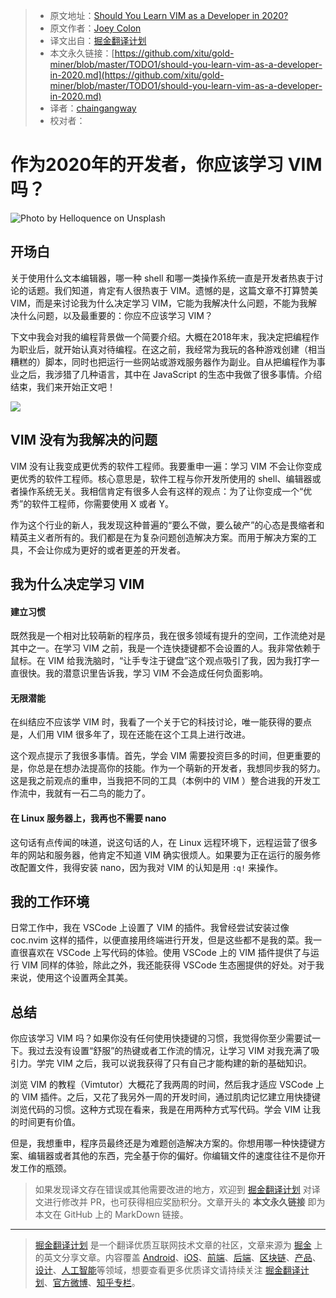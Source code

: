 > * 原文地址：[Should You Learn VIM as a Developer in 2020?](https://medium.com/better-programming/should-you-learn-vim-as-a-developer-in-2020-75fde02c5443)
> * 原文作者：[Joey Colon](https://medium.com/@joey_colon)
> * 译文出自：[掘金翻译计划](https://github.com/xitu/gold-miner)
> * 本文永久链接：[https://github.com/xitu/gold-miner/blob/master/TODO1/should-you-learn-vim-as-a-developer-in-2020.md](https://github.com/xitu/gold-miner/blob/master/TODO1/should-you-learn-vim-as-a-developer-in-2020.md)
> * 译者：[chaingangway](https://github.com/chaingangway)
> * 校对者：

# 作为2020年的开发者，你应该学习 VIM 吗？

![Photo by [Helloquence ](https://unsplash.com/photos/5fNmWej4tAA)on [Unsplash](http://unsplash.com)](https://cdn-images-1.medium.com/max/2000/1*6RF4SWv3nDsFlX1vDzc8Nw.jpeg)

## 开场白

关于使用什么文本编辑器，哪一种 shell 和哪一类操作系统一直是开发者热衷于讨论的话题。我们知道，肯定有人很热衷于 VIM。遗憾的是，这篇文章不打算赞美 VIM，而是来讨论我为什么决定学习 VIM，它能为我解决什么问题，不能为我解决什么问题，以及最重要的：你应不应该学习 VIM？

下文中我会对我的编程背景做一个简要介绍。大概在2018年末，我决定把编程作为职业后，就开始认真对待编程。在这之前，我经常为我玩的各种游戏创建（相当糟糕的）脚本，同时也把运行一些网站或游戏服务器作为副业。自从把编程作为事业之后，我涉猎了几种语言，其中在 JavaScript 的生态中我做了很多事情。介绍结束，我们来开始正文吧！

![](https://cdn-images-1.medium.com/max/2400/1*djasmygBIiqOqTCnXUehxA.jpeg)

## VIM 没有为我解决的问题

VIM 没有让我变成更优秀的软件工程师。我要重申一遍：学习 VIM 不会让你变成更优秀的软件工程师。核心意思是，软件工程与你开发所使用的 shell、编辑器或者操作系统无关。我相信肯定有很多人会有这样的观点：为了让你变成一个“优秀”的软件工程师，你需要使用 X 或者 Y。

作为这个行业的新人，我发现这种普遍的“要么不做，要么破产”的心态是畏缩者和精英主义者所有的。我们都是在为复杂问题创造解决方案。而用于解决方案的工具，不会让你成为更好的或者更差的开发者。

## 我为什么决定学习 VIM

#### 建立习惯

既然我是一个相对比较萌新的程序员，我在很多领域有提升的空间，工作流绝对是其中之一。在学习 VIM 之前，我是一个连快捷键都不会设置的人。我非常依赖于鼠标。在 VIM 给我洗脑时，“让手专注于键盘”这个观点吸引了我，因为我打字一直很快。我的潜意识里告诉我，学习 VIM 不会造成任何负面影响。

#### 无限潜能

在纠结应不应该学 VIM 时，我看了一个关于它的科技讨论，唯一能获得的要点是，人们用 VIM 很多年了，现在还能在这个工具上进行改进。

这个观点提示了我很多事情。首先，学会 VIM 需要投资巨多的时间，但更重要的是，你总是在想办法提高你的技能。作为一个萌新的开发者，我想同步我的努力。这是我之前观点的重申，当我把不同的工具（本例中的 VIM ）整合进我的开发工作流中，我就有一石二鸟的能力了。

#### 在 Linux 服务器上，我再也不需要 nano 

这句话有点传闻的味道，说这句话的人，在 Linux 远程环境下，远程运营了很多年的网站和服务器，他肯定不知道 VIM 确实很烦人。如果要为正在运行的服务修改配置文件，我得安装 nano，因为我对 VIM 的认知是用 `:q!` 来操作。

## 我的工作环境

日常工作中，我在 VSCode 上设置了 VIM 的插件。我曾经尝试安装过像 coc.nvim 这样的插件，以便直接用终端进行开发，但是这些都不是我的菜。我一直很喜欢在 VSCode 上写代码的体验。使用 VSCode 上的 VIM 插件提供了与运行 VIM 同样的体验，除此之外，我还能获得 VSCode 生态圈提供的好处。对于我来说，使用这个设置两全其美。

## 总结

你应该学习 VIM 吗？如果你没有任何使用快捷键的习惯，我觉得你至少需要试一下。我过去没有设置“舒服”的热键或者工作流的情况，让学习 VIM 对我充满了吸引力。学完 VIM 之后，我可以说我获得了只有自己才能构建的新的基础知识。

浏览 VIM 的教程（Vimtutor）大概花了我两周的时间，然后我才适应 VSCode 上的 VIM 插件。之后，又花了我另外一周的开发时间，通过肌肉记忆建立用快捷键浏览代码的习惯。这种方式现在看来，我是在用两种方式写代码。学会 VIM 让我的时间更有价值。

但是，我想重申，程序员最终还是为难题创造解决方案的。你想用哪一种快捷键方案、编辑器或者其他的东西，完全基于你的偏好。你编辑文件的速度往往不是你开发工作的瓶颈。


> 如果发现译文存在错误或其他需要改进的地方，欢迎到 [掘金翻译计划](https://github.com/xitu/gold-miner) 对译文进行修改并 PR，也可获得相应奖励积分。文章开头的 **本文永久链接** 即为本文在 GitHub 上的 MarkDown 链接。

---

> [掘金翻译计划](https://github.com/xitu/gold-miner) 是一个翻译优质互联网技术文章的社区，文章来源为 [掘金](https://juejin.im) 上的英文分享文章。内容覆盖 [Android](https://github.com/xitu/gold-miner#android)、[iOS](https://github.com/xitu/gold-miner#ios)、[前端](https://github.com/xitu/gold-miner#前端)、[后端](https://github.com/xitu/gold-miner#后端)、[区块链](https://github.com/xitu/gold-miner#区块链)、[产品](https://github.com/xitu/gold-miner#产品)、[设计](https://github.com/xitu/gold-miner#设计)、[人工智能](https://github.com/xitu/gold-miner#人工智能)等领域，想要查看更多优质译文请持续关注 [掘金翻译计划](https://github.com/xitu/gold-miner)、[官方微博](http://weibo.com/juejinfanyi)、[知乎专栏](https://zhuanlan.zhihu.com/juejinfanyi)。
